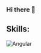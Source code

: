 ### Hi there 👋

## Skills:
![Angular](https://img.shields.io/badge/Angular-DC001A?style=plastic&logo=angular)
